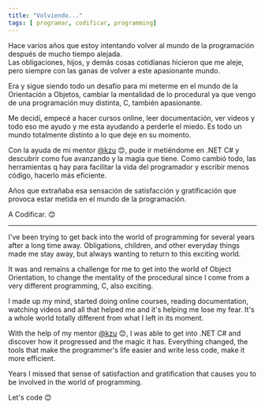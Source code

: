 ```yaml
---
title: "Volviendo..."
tags: [ programar, codificar, programming]
---
```


Hace varios años que estoy intentando volver al mundo de la programación después de mucho tiempo alejada.  
Las obligaciones, hijos, y demás cosas cotidianas hicieron que me aleje, pero siempre con las ganas de volver a este apasionante mundo.  

Era y sigue siendo todo un desafío para mi meterme en el mundo de la Orientación a Objetos, cambiar la mentalidad de lo procedural ya que vengo de una programación muy distinta, C, también apasionante.

Me decidí, empecé a hacer cursos online, leer documentación, ver videos y todo eso me ayudo y me esta ayudando a perderle el miedo.  Es todo un mundo totalmente distinto a lo que deje en su momento.  

Con la ayuda de mi mentor [@kzu](https://github.com/kzu) 😊, pude ir metiéndome en .NET C# y descubrir como fue avanzando y la magia que tiene.  Como cambió todo, las herramientas q hay para facilitar la vida del programador y escribir menos código, hacerlo más eficiente.

Años que extrañaba esa sensación de satisfacción y gratificación que provoca estar metida en el mundo de la programación. 

A Codificar.  😊


---


I've been trying to get back into the world of programming for several years after a long time away.  Obligations, children, and other everyday things made me stay away, but always wanting to return to this exciting world.   

It was and remains a challenge for me to get into the world of Object Orientation, to change the mentality of the procedural since I come from a very different programming, C, also exciting.

I made up my mind, started doing online courses, reading documentation, watching videos and all that helped me and it's helping me lose my fear.  It's a whole world totally different from what I left in its moment. 

With the help of my mentor [@kzu](https://github.com/kzu) 😊, I was able to get into .NET C# and discover how it progressed and the magic it has.  Everything changed, the tools that make the programmer's life easier and write less code, make it more efficient.

Years I missed that sense of satisfaction and gratification that causes you to be involved in the world of programming.  

Let's code 😊


